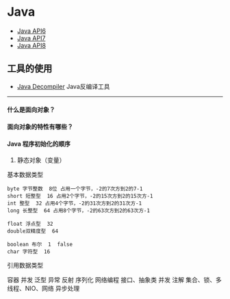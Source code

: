 # Java

- [Java API6](https://docs.oracle.com/javase/6/docs/api/)
- [Java API7](https://docs.oracle.com/javase/7/docs/api/)
- [Java API8](https://docs.oracle.com/javase/8/docs/api/)


## 工具的使用
- [Java Decompiler](http://jd.benow.ca/)  Java反编译工具

---

#### 什么是面向对象？

#### 面向对象的特性有哪些？

#### Java 程序初始化的顺序
1.  静态对象（变量）



基本数据类型
```text
byte 字节整数  8位 占用一个字节，-2的7次方到2的7-1
short 短整型  16 占用2个字节，-2的15次方到2的15次方-1
int 整型  32 占用4个字节，-2的31次方到2的31次方-1
long 长整型  64 占用8个字节，-2的63次方到2的63次方-1

float 浮点型  32
double双精度型  64

boolean 布尔  1  false
char 字符型  16
```
引用数据类型

容器
并发
泛型
异常
反射
序列化
网络编程
接口、抽象类
并发
注解
集合、锁、多线程、NIO、网络
异步处理
